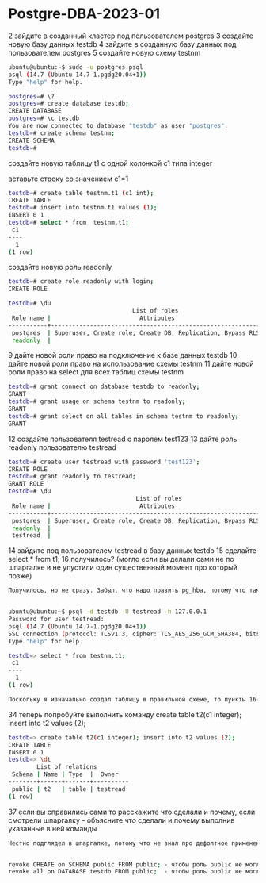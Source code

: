 # Postgre-DBA-2023-01
2 зайдите в созданный кластер под пользователем postgres
3 создайте новую базу данных testdb
4 зайдите в созданную базу данных под пользователем postgres
5 создайте новую схему testnm
```sh
ubuntu@ubuntu:~$ sudo -u postgres psql
psql (14.7 (Ubuntu 14.7-1.pgdg20.04+1))
Type "help" for help.

postgres=# \?
postgres=# create database testdb;
CREATE DATABASE
postgres=# \c testdb
You are now connected to database "testdb" as user "postgres".
testdb=# create schema testnm;
CREATE SCHEMA
testdb=#

```

создайте новую таблицу t1 с одной колонкой c1 типа integer

вставьте строку со значением c1=1
```sh
testdb=# create table testnm.t1 (c1 int);
CREATE TABLE
testdb=# insert into testnm.t1 values (1);
INSERT 0 1
testdb=# select * from  testnm.t1;
 c1
----
  1
(1 row)

```

создайте новую роль readonly
```sh
testdb=# create role readonly with login;
CREATE ROLE

testdb=# \du
                                   List of roles
 Role name |                         Attributes                         | Member of
-----------+------------------------------------------------------------+-----------
 postgres  | Superuser, Create role, Create DB, Replication, Bypass RLS | {}
 readonly  |                                                            | {}

```

9 дайте новой роли право на подключение к базе данных testdb
10 дайте новой роли право на использование схемы testnm
11 дайте новой роли право на select для всех таблиц схемы testnm
```sh
testdb=# grant connect on database testdb to readonly;
GRANT
testdb=# grant usage on schema testnm to readonly;
GRANT
testdb=# grant select on all tables in schema testnm to readonly;
GRANT
```

12 создайте пользователя testread с паролем test123
13 дайте роль readonly пользователю testread
```sh
testdb=# create user testread with password 'test123';
CREATE ROLE
testdb=# grant readonly to testread;
GRANT ROLE
testdb=# \du
                                    List of roles
 Role name |                         Attributes                         | Member of
-----------+------------------------------------------------------------+------------
 postgres  | Superuser, Create role, Create DB, Replication, Bypass RLS | {}
 readonly  |                                                            | {}
 testread  |                                                            | {readonly}

```
14 зайдите под пользователем testread в базу данных testdb
15 сделайте select * from t1;
16 получилось? (могло если вы делали сами не по шпаргалке и не упустили один существенный момент про который позже)
```sh
Получилось, но не сразу. Забыл, что надо править pg_hba, потому что там  было указано peer для локального подключения.Поменял на scram-sha-256.


ubuntu@ubuntu:~$ psql -d testdb -U testread -h 127.0.0.1
Password for user testread:
psql (14.7 (Ubuntu 14.7-1.pgdg20.04+1))
SSL connection (protocol: TLSv1.3, cipher: TLS_AES_256_GCM_SHA384, bits: 256, compression: off)
Type "help" for help.

testdb=> select * from testnm.t1;
 c1
----
  1
(1 row)

```
```sh
Поскольку я изначально создал таблицу в правильной схеме, то пункты 16-33 не актуальны. Подглядел в шпаргалке, что имелось в виду в этих пунктах.
```

34 теперь попробуйте выполнить команду create table t2(c1 integer); insert into t2 values (2);
```sh
testdb=> create table t2(c1 integer); insert into t2 values (2);
CREATE TABLE
INSERT 0 1
testdb=> \dt
        List of relations
 Schema | Name | Type  |  Owner
--------+------+-------+----------
 public | t2   | table | testread
(1 row)

```

37 если вы справились сами то расскажите что сделали и почему, если смотрели шпаргалку - объясните что сделали и почему выполнив указанные в ней команды
```sh
Честно подглядел в шпаргалке, потому что не знал про дефолтное применение роли Public.


revoke CREATE on SCHEMA public FROM public; - чтобы роль public не могла создавать новые объекты в схеме public
revoke all on DATABASE testdb FROM public;  - чтобы роль public не могла выполнять select,update,delete и т.д. в базе testdb
```